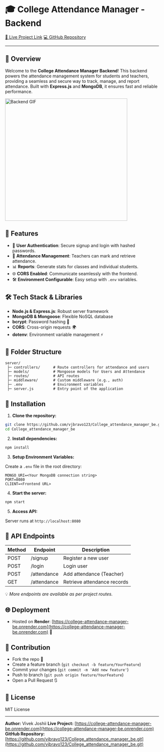 # 🎓 College Attendance Manager - Backend

[🚀 Live Project Link](https://college-attendance-manager-be.onrender.com)
[💻 GitHub Repository](https://github.com/vjbravo123/College_attendance_manager_be.git)

---

## 🌟 Overview

Welcome to the **College Attendance Manager Backend**! This backend powers the attendance management system for students and teachers, providing a seamless and secure way to track, manage, and report attendance. Built with **Express.js** and **MongoDB**, it ensures fast and reliable performance.

<img src="https://media.giphy.com/media/3oEjI6SIIHBdRxXI40/giphy.gif" alt="Backend GIF" width="400" />

## 🎯 Features

* 🔐 **User Authentication**: Secure signup and login with hashed passwords.
* 📝 **Attendance Management**: Teachers can mark and retrieve attendance.
* 📊 **Reports**: Generate stats for classes and individual students.
* 🌐 **CORS Enabled**: Communicate seamlessly with the frontend.
* 🛠️ **Environment Configurable**: Easy setup with `.env` variables.

## 🛠️ Tech Stack & Libraries

* **Node.js & Express.js**: Robust server framework
* **MongoDB & Mongoose**: Flexible NoSQL database
* **bcrypt**: Password hashing 🔑
* **CORS**: Cross-origin requests 🌍
* **dotenv**: Environment variable management ⚡

## 📂 Folder Structure

```
server/
 ├─ controllers/      # Route controllers for attendance and users
 ├─ models/           # Mongoose models for Users and Attendance
 ├─ routes/           # API routes
 ├─ middleware/       # Custom middleware (e.g., auth)
 ├─ .env              # Environment variables
 ├─ server.js         # Entry point of the application
```

## 🚀 Installation

1. **Clone the repository:**

```bash
git clone https://github.com/vjbravo123/College_attendance_manager_be.git
cd College_attendance_manager_be
```

2. **Install dependencies:**

```bash
npm install
```

3. **Setup Environment Variables:**

Create a `.env` file in the root directory:

```
MONGO_URI=<Your MongoDB connection string>
PORT=8080
CLIENT=<Frontend URL>
```

4. **Start the server:**

```bash
npm start
```

5. **Access API:**

Server runs at `http://localhost:8080`

## 🔗 API Endpoints

| Method | Endpoint    | Description                 |
| ------ | ----------- | --------------------------- |
| POST   | /signup     | Register a new user         |
| POST   | /login      | Login user                  |
| POST   | /attendance | Add attendance (Teacher)    |
| GET    | /attendance | Retrieve attendance records |

💡 *More endpoints are available as per project routes.*

## 🌐 Deployment

* Hosted on **Render**: [https://college-attendance-manager-be.onrender.com](https://college-attendance-manager-be.onrender.com) 🌟

## 🤝 Contribution

* Fork the repo 🍴
* Create a feature branch (`git checkout -b feature/YourFeature`)
* Commit your changes (`git commit -m 'Add new feature'`)
* Push to branch (`git push origin feature/YourFeature`)
* Open a Pull Request 🔃

## 📄 License

MIT License

---

**Author:** Vivek Joshii
**Live Project:** [https://college-attendance-manager-be.onrender.com](https://college-attendance-manager-be.onrender.com)
**GitHub Repository:** [https://github.com/vjbravo123/College_attendance_manager_be.git](https://github.com/vjbravo123/College_attendance_manager_be.git)

